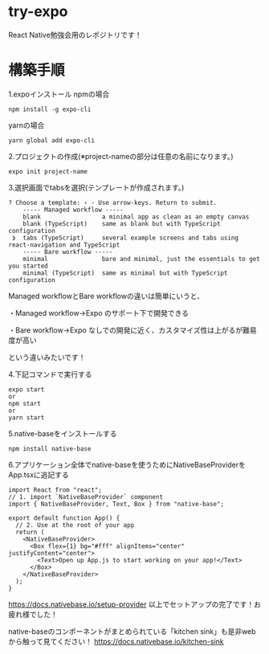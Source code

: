 # try-expo
React Native勉強会用のレポジトリです！

# 構築手順
1.expoインストール
npmの場合
```
npm install -g expo-cli
```
yarnの場合
```
yarn global add expo-cli
```

2.プロジェクトの作成(※project-nameの部分は任意の名前になります。)
```
expo init project-name
```

3.選択画面でtabsを選択(テンプレートが作成されます。)
```
? Choose a template: › - Use arrow-keys. Return to submit.
    ----- Managed workflow -----
    blank                 a minimal app as clean as an empty canvas
    blank (TypeScript)    same as blank but with TypeScript configuration
 ❯  tabs (TypeScript)     several example screens and tabs using react-navigation and TypeScript
    ----- Bare workflow -----
    minimal               bare and minimal, just the essentials to get you started
    minimal (TypeScript)  same as minimal but with TypeScript configuration
```
Managed workflowとBare workflowの違いは簡単にいうと、

・Managed workflow→Expo のサポート下で開発できる

・Bare workflow→Expo なしでの開発に近く、カスタマイズ性は上がるが難易度が高い

という違いみたいです！

4.下記コマンドで実行する
```
expo start
or
npm start
or
yarn start
```

5.native-baseをインストールする
```
npm install native-base
```

6.アプリケーション全体でnative-baseを使うためにNativeBaseProviderをApp.tsxに追記する
```
import React from "react";
// 1. import `NativeBaseProvider` component
import { NativeBaseProvider, Text, Box } from "native-base";

export default function App() {
  // 2. Use at the root of your app
  return (
    <NativeBaseProvider>
      <Box flex={1} bg="#fff" alignItems="center" justifyContent="center">
        <Text>Open up App.js to start working on your app!</Text>
      </Box>
    </NativeBaseProvider>
  );
}
```
https://docs.nativebase.io/setup-provider
以上でセットアップの完了です！お疲れ様でした！

native-baseのコンポーネントがまとめられている「kitchen sink」も是非webから触って見てください！
https://docs.nativebase.io/kitchen-sink 
